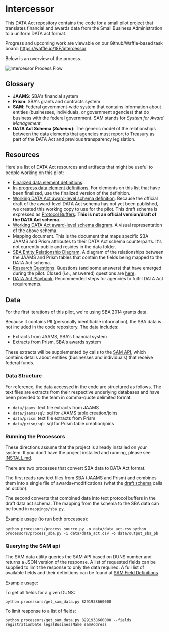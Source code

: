 # Intercessor
This DATA Act repository contains the code for a small pilot project that translates financial and awards data from the Small Business Administration to a uniform DATA act format.

Progress and upcoming work are viewable on our Github/Waffle-based task board: https://waffle.io/18F/intercessor

Below is an overview of the process.

![Intercessor Process Flow](https://raw.githubusercontent.com/18F/intercessor/master/intercessor-flow.png)

## Glossary
* **JAAMS**: SBA's financial system
* **Prism**: SBA's grants and contracts system
* **SAM**: Federal government-wide system that contains information about entities (businesses, individuals, or government agencies) that do business with the federal government. SAM stands for _System for Award Management_.
* **DATA Act Schema (_Schema_)**: The generic model of the relationships between the data elements that agencies must report to Treasury as part of the DATA Act and previous transparency legislation.

## Resources
Here's a list of DATA Act resources and artifacts that might be useful to people working on this pilot:

* [Finalized data element definitions](http://fedspendingtransparency.github.io/dataelements/ "Federal Spending Transparency Data Elements").
* [In-progress data element definitions](http://fedspendingtransparency.github.io/data-exchange-standard/ "Collaboration Space: Federal Spending Data Elements"). For elements on this list that have been finalized, use the finalized version of the definition.
* [Working DATA Act award-level schema definition](https://github.com/18F/intercessor/blob/master/schema/data-act-schema.proto). Because the official draft of the award-level DATA Act schema has not yet been published, we created this working copy to use for the pilot. This draft schema is expressed as [Protocol Buffers](https://developers.google.com/protocol-buffers/). **This is not an official version/draft of the DATA Act schema**.
* [Working DATA Act award-level schema diagram](https://raw.githubusercontent.com/18F/intercessor/master/schema/data-act-schema.png "Draft DATA Act award-level schema diagram"). A visual representation of the above schema.
* Mapping document. This is the document that maps specific SBA JAAMS and Prism attributes to their DATA Act schema counterparts. It's not currently public and resides in the data folder.
* [SBA Entity Relationship Diagram](https://raw.githubusercontent.com/18F/intercessor/master/assets/images/jaams-prism-data-act-mapping.png "SBA ERD"). A diagram of the relationships between the JAAMS and Prism tables that contain the fields being mapped to the DATA Act schema.
* [Research Questions](https://github.com/18F/intercessor/labels/research%20questions "open issues labeled as 'research'"). Questions (and some answers) that have emerged during the pilot. Closed (_i.e._, answered) questions are [here](https://github.com/18F/intercessor/issues?q=label%3A%22research+questions%22+is%3Aclosed "closed issues labeled as 'research'").
* [DATA Act Playbook](https://www.usaspending.gov/Documents/Summary%20of%20DATA%20Act%20Playbook.pdf "DATA Act Playbook"). Recommended steps for agencies to fulfill DATA Act requirements.

## Data
For the first iterations of this pilot, we're using SBA 2014 grants data.

Because it contains PII (personally identifiable information), the SBA data is not included in the code repository. The data includes:

* Extracts from JAAMS, SBA's financial system
* Extracts from Prism, SBA's awards system

These extracts will be supplemented by calls to the [SAM API](https://gsa.github.io/sam_api/sam/index.html), which contains details about entities (businesses and individuals) that receive federal funds.

### Data Structure
For reference, the data accessed in the code are structured as follows. The text files are extracts from their respective underlying databases and have been provided to the team in comma-quote delimited format.

* `data/jaams`: text file extracts from JAAMS
* `data/jaams/sql`: sql for JAAMS table creation/joins
* `data/prism`: text file extracts from Prism
* `data/prism/sql`: sql for Prism table creation/joins

### Running the Processors
These directions assume that the project is already installed on your system. If you don't have the project installed and running, please see [INSTALL.md](INSTALL.md "Installation instructions").

There are two processes that convert SBA data to DATA Act format. 

The first reads raw text files from SBA (JAAMS and Prism) and combines them into a single file of awards+modifications (what the [draft schema](https://raw.githubusercontent.com/18F/intercessor/master/schema/data-act-schema.png) calls an _action_).

The second converts that combined data into text protocol buffers in the draft data act schema. The mapping from the schema to the SBA data can be found in `mappings/sba.py`.

Example usage (to run both processes):

`python processors/process_source.py -o data/data_act.csv`
`python processors/process_sba.py -i data/data_act.csv -o data/output_sba_pb`

### Querying the SAM api
The SAM data utility queries the SAM API based on DUNS number and returns a JSON version of the response. A list of requested fields can be supplied to limit the response to only the data required. A full list of available fields and their definitions can be found at [SAM Field Definitions](http://gsa.github.io/sam_api/sam/fields.html).

Example usage:

To get all fields for a given DUNS:

`python processors/get_sam_data.py 8291938660000`

To limit response to a list of fields:

`python processors/get_sam_data.py 8291938660000 --fields registrationDate legalBusinessName samAddress`